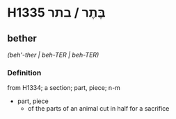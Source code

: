 # H1335 בֶּתֶר / בתר

## bether

_(beh'-ther | beh-TER | beh-TER)_

### Definition

from H1334; a section; part, piece; n-m

- part, piece
  - of the parts of an animal cut in half for a sacrifice
